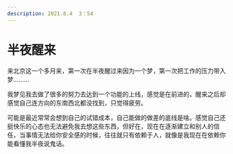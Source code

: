 ```yaml
---
description: 2021.8.4  3：54
---
```


# 半夜醒来

来北京这一个多月来，第一次在半夜醒过来因为一个梦，第一次把工作的压力带入梦.........

我梦见我去做了很多的努力去达到一个功能的上线，感觉是在前进的，醒来之后却感觉自己连方向的东南西北都没找到，只觉得疲劳。

可能是最近常常会想到自己的试错成本，自己能做的做差的底线是啥。感觉自己还挺快乐的心态也无法避免我去想这些东西，但好在，现在在逐渐建立和别人的信任，当事情无法给你安全感的时候，往往就只有依赖于人，就像是我现在在依赖你能看懂我半夜说鬼话。



